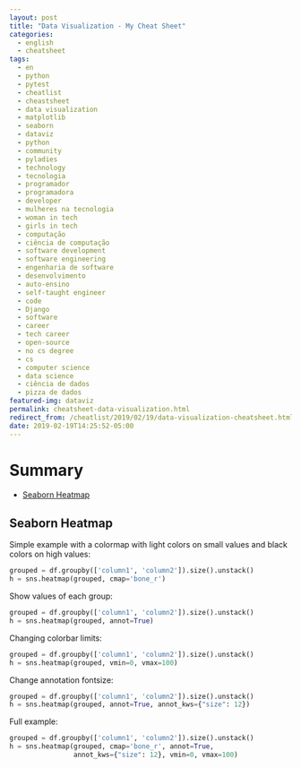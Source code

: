 ```yaml
---
layout: post
title: "Data Visualization - My Cheat Sheet"
categories:
  - english
  - cheatsheet
tags:
  - en
  - python
  - pytest
  - cheatlist
  - cheastsheet
  - data visualization
  - matplotlib
  - seaborn
  - dataviz
  - python
  - community 
  - pyladies
  - technology
  - tecnologia
  - programador
  - programadora
  - developer
  - mulheres na tecnologia
  - woman in tech
  - girls in tech
  - computação
  - ciência de computação
  - software development
  - software engineering
  - engenharia de software
  - desenvolvimento
  - auto-ensino
  - self-taught engineer
  - code
  - Django
  - software
  - career
  - tech career
  - open-source
  - no cs degree
  - cs
  - computer science
  - data science
  - ciência de dados
  - pizza de dados
featured-img: dataviz
permalink: cheatsheet-data-visualization.html
redirect_from: /cheatlist/2019/02/19/data-visualization-cheatsheet.html
date: 2019-02-19T14:25:52-05:00
---
```



# Summary

* [Seaborn Heatmap](#seaborn-heatmap)


<h2 id='seaborn-heatmap'>Seaborn Heatmap</h2>

Simple example with a colormap with light colors on small values and black colors on high values:

```python
grouped = df.groupby(['column1', 'column2']).size().unstack()
h = sns.heatmap(grouped, cmap='bone_r')
```

Show values of each group:

```python
grouped = df.groupby(['column1', 'column2']).size().unstack()
h = sns.heatmap(grouped, annot=True)
```

Changing colorbar limits:

```python
grouped = df.groupby(['column1', 'column2']).size().unstack()
h = sns.heatmap(grouped, vmin=0, vmax=100)
```

Change annotation fontsize:

```python
grouped = df.groupby(['column1', 'column2']).size().unstack()
h = sns.heatmap(grouped, annot=True, annot_kws={"size": 12})
```

Full example:
```python
grouped = df.groupby(['column1', 'column2']).size().unstack()
h = sns.heatmap(grouped, cmap='bone_r', annot=True, 
                annot_kws={"size": 12}, vmin=0, vmax=100)
```
